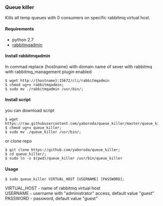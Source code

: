 ### Queue killer
Kills all temp queues with 0 consumers on specific rabbitmq virtual host.  

#### Requirements
 - python 2.7
 - [rabbitmqadmin](https://www.rabbitmq.com/management-cli.html)
 
#### Install rabbitmqadmin
In commad replace {hostname} with domain name of sever with rabbitmq with rabbitmq_management plugin enabled
```shell
$ wget http://{hostname}:15672/cli/rabbitmqadmin
$ chmod ug+x rabbitmqadmin;
$ sudo mv ./rabbitmqadmin /usr/bin/;
```

#### Install script
you can download script
```shell
$ wget https://raw.githubusercontent.com/yaboroda/queue_killer/master/queue_killer;
$ chmod ug+x queue_killer;
$ sudo mv ./queue_killer /usr/bin/;
```
or clone repo
```shell
$ git clone https://github.com/yaboroda/queue_killer;
$ cd queue_killer/;
$ sudo ln -s $(pwd)/queue_killer /usr/bin/queue_killer
```

#### Usage
```shell
$ sudo queue_killer VIRTUAL_HOST [USERNAME] [PASSWORD];
```
VIRTUAL_HOST - name of rabbitmq virtual host  
USERNAME - username with "administrator" access, default value "guest"  
PASSWORD - password, default value "guest"  
